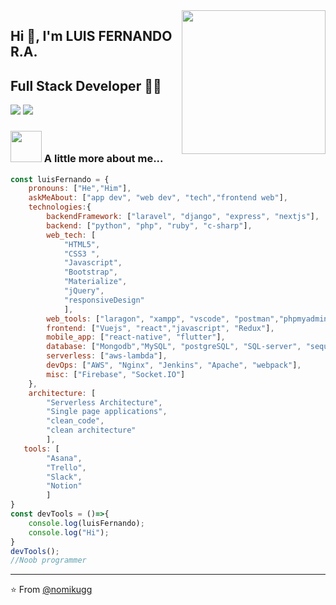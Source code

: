 <!-- ### -->

<!--
**nomikugg** is a ✨ _special_ ✨ repository because its `README.md` (this file) appears on your GitHub profile.

Here are some ideas to get you started:
- 🔭 I’m currently working on ...
- 🌱 I’m currently learning ...
- 👯 I’m looking to collaborate on ...
- 🤔 I’m looking for help with ...
- 💬 Ask me about ...
- 📫 How to reach me: ...
- 😄 Pronouns: ...
- ⚡ Fun fact: ...
-->

<img align='right' src="https://media.giphy.com/media/M9gbBd9nbDrOTu1Mqx/giphy.gif" width="230">

## Hi 🙏, I'm LUIS FERNANDO R.A.
## Full Stack Developer 👨‍💻

[![](https://img.shields.io/badge/LinkedIn-nomikugg-blue)](https://www.linkedin.com/in/nomikugg/)
[![](https://img.shields.io/badge/Gmail-fernandoarroyo0011@gmail.com-red)](mailto:fernandoarroyo0011@gmail.com)



### <img src="https://media.giphy.com/media/VgCDAzcKvsR6OM0uWg/giphy.gif" width="50"> A little more about me...  

```javascript
const luisFernando = {
    pronouns: ["He","Him"],
    askMeAbout: ["app dev", "web dev", "tech","frontend web"],
    technologies:{
        backendFramework: ["laravel", "django", "express", "nextjs"],
        backend: ["python", "php", "ruby", "c-sharp"],
        web_tech: [
            "HTML5",
            "CSS3 ",
            "Javascript",
            "Bootstrap",
            "Materialize",
            "jQuery",
            "responsiveDesign"
            ],
        web_tools: ["laragon", "xampp", "vscode", "postman","phpmyadmin"],
        frontend: ["Vuejs", "react","javascript", "Redux"],
        mobile_app: ["react-native", "flutter"],
        database: ["Mongodb","MySQL", "postgreSQL", "SQL-server", "sequelize],
        serverless: ["aws-lambda"],
        devOps: ["AWS", "Nginx", "Jenkins", "Apache", "webpack"],
        misc: ["Firebase", "Socket.IO"]
    },
    architecture: [
        "Serverless Architecture",
        "Single page applications",
        "clean_code",
        "clean architecture"
        ],
   tools: [
        "Asana",
        "Trello",
        "Slack",
        "Notion"
        ]
}
const devTools = ()=>{
    console.log(luisFernando);
    console.log("Hi");
}
devTools();
//Noob programmer
```

---
⭐️ From [@nomikugg](https://github.com/nomikugg)
